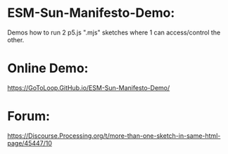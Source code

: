 # ESM-Sun-Manifesto-Demo:
Demos how to run 2 p5.js ".mjs" sketches where 1 can access/control the other.

# Online Demo:
https://GoToLoop.GitHub.io/ESM-Sun-Manifesto-Demo/

# Forum:
https://Discourse.Processing.org/t/more-than-one-sketch-in-same-html-page/45447/10

